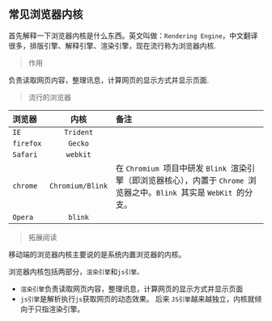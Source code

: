 ## 常见浏览器内核

首先解释一下浏览器内核是什么东西。英文叫做：`Rendering Engine`，中文翻译很多，排版引擎、解释引擎、渲染引擎，现在流行称为浏览器内核.

> 作用

负责读取网页内容，整理讯息，计算网页的显示方式并显示页面.

> 流行的浏览器

| 浏览器    |       内核       | 备注                                                         |
| :-------- | :--------------: | :----------------------------------------------------------- |
| `IE`      |    `Trident`     |                                                              |
| `firefox` |     `Gecko`      |                                                              |
| `Safari`  |     `webkit`     |                                                              |
| `chrome`  | `Chromium/Blink` | 在 `Chromium `项目中研发 `Blink `渲染引擎（即浏览器核心），内置于 `Chrome `浏览器之中。`Blink `其实是 `WebKit `的分支。 |
| `Opera`   |     `blink`      |                                                              |

> 拓展阅读

移动端的浏览器内核主要说的是系统内置浏览器的内核。

浏览器内核包括两部分，`渲染引擎`和`js引擎。`

- `渲染引擎`负责读取网页内容，整理讯息，计算网页的显示方式并显示页面
- `js引擎`是解析执行`js`获取网页的动态效果。 后来 `JS引擎`越来越独立，内核就倾向于只指渲染引擎。

